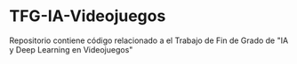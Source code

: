 # TFG-IA-Videojuegos
Repositorio contiene código relacionado a el Trabajo de Fin de Grado de "IA y Deep Learning en Videojuegos"
